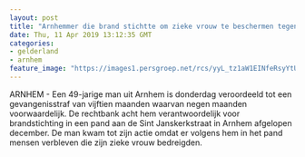 ```yaml
---
layout: post
title: "Arnhemmer die brand stichtte om zieke vrouw te beschermen tegen bedreiging draait de cel in"
date: Thu, 11 Apr 2019 13:12:35 GMT
categories: 
- gelderland 
- arnhem 
feature_image: "https://images1.persgroep.net/rcs/yyL_tz1aW1EINfeRsyYtUsseHys/diocontent/138429575/_fitwidth/400/?appId=21791a8992982cd8da851550a453bd7f&quality=0.7"
---
```


ARNHEM - Een 49-jarige man uit Arnhem is donderdag veroordeeld tot een gevangenisstraf van vijftien maanden waarvan negen maanden voorwaardelijk. De rechtbank acht hem verantwoordelijk voor brandstichting in een pand aan de Sint Janskerkstraat in Arnhem afgelopen december. De man kwam tot zijn actie omdat er volgens hem in het pand mensen verbleven die zijn zieke vrouw bedreigden.
